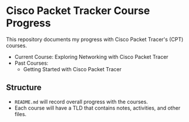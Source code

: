 # Cisco Packet Tracker Course Progress

This repository documents my progress with Cisco Packet Tracer's (CPT) courses.

- Current Course: Exploring Networking with Cisco Packet Tracer
- Past Courses:
    - Getting Started with Cisco Packet Tracer

## Structure

- `README.md` will record overall progress with the courses.
- Each course will have a TLD that contains notes, activities, and other files.
